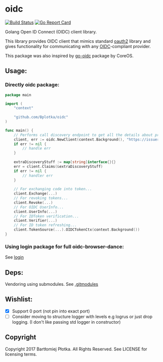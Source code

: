 # oidc
[![Build Status](https://travis-ci.org/Bplotka/oidc.svg?branch=master)](https://travis-ci.org/Bplotka/oidc) [![Go Report Card](https://goreportcard.com/badge/github.com/Bplotka/oidc)](https://goreportcard.com/report/github.com/Bplotka/oidc)

Golang Open ID Connect (OIDC) client library.

This library provides OIDC client that mimics standard [oauth2](https://github.com/golang/oauth2) library and gives functionality 
for communicating with any [OIDC](http://openid.net/specs/openid-connect-core-1_0.html)-compliant provider.
 
This package was also inspired by [go-oidc](https://github.com/coreos/go-oidc) package by CoreOS.

## Usage:

### Directly oidc package:

```go
package main

import (
    "context"
    
    "github.com/Bplotka/oidc"
)

func main() {
    // Performs call discovery endpoint to get all the details about provider.
    client, err := oidc.NewClient(context.Background(), "https://issuer-oidc.org")
    if err != nil {
        // handle err
    }
    
    extraDiscoveryStuff := map[string]interface{}{}
    err = client.Claims(&extraDiscoveryStuff)
    if err != nil {
        // handler err
    }
    
    // For exchanging code into token...
    client.Exchange(...)
    // For revoking tokens...
    client.Revoke(...)
    // For OIDC UserInfo...
    client.UserInfo(...)
    // For IDToken verification...
    client.Verifier(...)
    // For ID token refreshing...
    client.TokenSource(...).OIDCTokenCtx(context.Background())
}
```

### Using login package for full oidc-browser-dance: 

See [login](./login/README.md)

## Deps:

Vendoring using submodules. See [.gitmodules](.gitmodules)
 

## Wishlist:

* [x] Support 0 port (not pin into exact port)
* [ ] Consider moving to structure logger with levels e.g logrus or just drop logging. (I don't like passing std logger in constructor)
   
## Copyright 
Copyright 2017 Bartłomiej Płotka. All Rights Reserved.
See LICENSE for licensing terms.
